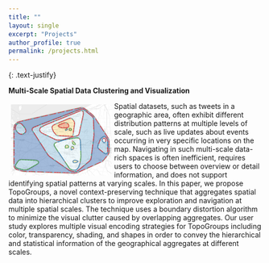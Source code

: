 ```yaml
---
title: ""
layout: single
excerpt: "Projects"
author_profile: true
permalink: /projects.html
---
```


{: .text-justify}

**Multi-Scale Spatial Data Clustering and Visualization**<br>

<img style="float: left; margin: 5px 5px 5px 5px;" src="/images/CHI17-teaser.png" width="200" />

<p class="sml">Spatial datasets, such as tweets in a geographic area, often exhibit different distribution patterns at multiple levels of scale, such as live updates about events occurring in very specific locations on the map. Navigating in such multi-scale data-rich spaces is often inefficient, requires users to choose between overview or detail information, and does not support identifying spatial patterns at varying scales. In this paper, we propose TopoGroups, a novel context-preserving technique that aggregates spatial data into hierarchical clusters to improve exploration and navigation at multiple spatial scales. The technique uses a boundary distortion algorithm to minimize the visual clutter caused by overlapping aggregates. Our user study explores multiple visual encoding strategies for TopoGroups including color, transparency, shading, and shapes in order to convey the hierarchical and statistical information of the geographical aggregates at different scales.</p>